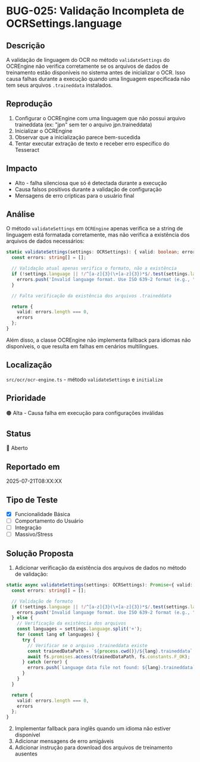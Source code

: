 # BUG-025: Validação Incompleta de OCRSettings.language

## Descrição
A validação de linguagem do OCR no método `validateSettings` do OCREngine não verifica corretamente se os arquivos de dados de treinamento estão disponíveis no sistema antes de inicializar o OCR. Isso causa falhas durante a execução quando uma linguagem especificada não tem seus arquivos `.traineddata` instalados.

## Reprodução
1. Configurar o OCREngine com uma linguagem que não possui arquivo traineddata (ex: "jpn" sem ter o arquivo jpn.traineddata)
2. Inicializar o OCREngine
3. Observar que a inicialização parece bem-sucedida
4. Tentar executar extração de texto e receber erro específico do Tesseract

## Impacto
- Alto - falha silenciosa que só é detectada durante a execução
- Causa falsos positivos durante a validação de configuração
- Mensagens de erro crípticas para o usuário final

## Análise
O método `validateSettings` em `OCREngine` apenas verifica se a string de linguagem está formatada corretamente, mas não verifica a existência dos arquivos de dados necessários:

```typescript
static validateSettings(settings: OCRSettings): { valid: boolean; errors: string[] } {
  const errors: string[] = [];

  // Validação atual apenas verifica o formato, não a existência
  if (!settings.language || !/^[a-z]{3}(\+[a-z]{3})*$/.test(settings.language)) {
    errors.push('Invalid language format. Use ISO 639-2 format (e.g., "eng", "por", "eng+por").');
  }

  // Falta verificação da existência dos arquivos .traineddata

  return {
    valid: errors.length === 0,
    errors
  };
}
```

Além disso, a classe OCREngine não implementa fallback para idiomas não disponíveis, o que resulta em falhas em cenários multilíngues.

## Localização
`src/ocr/ocr-engine.ts` - método `validateSettings` e `initialize`

## Prioridade
🟠 Alta - Causa falha em execução para configurações inválidas

## Status
🔴 Aberto

## Reportado em
2025-07-21T08:XX:XX

## Tipo de Teste
- [x] Funcionalidade Básica
- [ ] Comportamento do Usuário
- [ ] Integração
- [ ] Massivo/Stress

## Solução Proposta
1. Adicionar verificação da existência dos arquivos de dados no método de validação:

```typescript
static async validateSettings(settings: OCRSettings): Promise<{ valid: boolean; errors: string[] }> {
  const errors: string[] = [];

  // Validação de formato
  if (!settings.language || !/^[a-z]{3}(\+[a-z]{3})*$/.test(settings.language)) {
    errors.push('Invalid language format. Use ISO 639-2 format (e.g., "eng", "por", "eng+por").');
  } else {
    // Verificação da existência dos arquivos
    const languages = settings.language.split('+');
    for (const lang of languages) {
      try {
        // Verificar se o arquivo .traineddata existe
        const trainedDataPath = `${process.cwd()}/${lang}.traineddata`;
        await fs.promises.access(trainedDataPath, fs.constants.F_OK);
      } catch (error) {
        errors.push(`Language data file not found: ${lang}.traineddata`);
      }
    }
  }

  return {
    valid: errors.length === 0,
    errors
  };
}
```

2. Implementar fallback para inglês quando um idioma não estiver disponível
3. Adicionar mensagens de erro amigáveis
4. Adicionar instrução para download dos arquivos de treinamento ausentes
